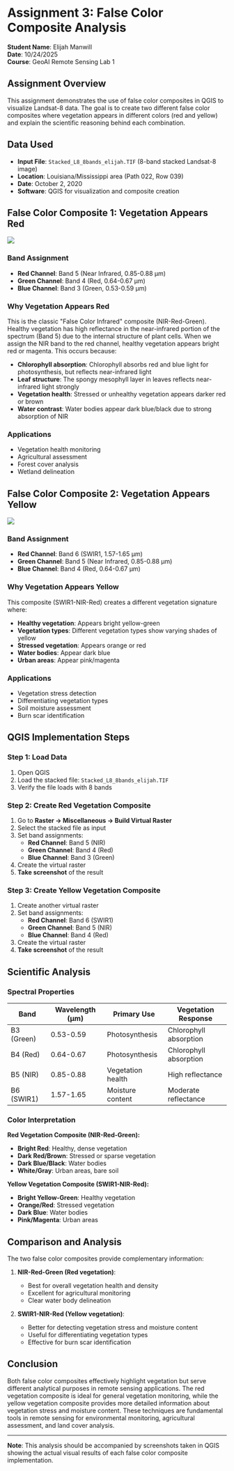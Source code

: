 # Assignment 3: False Color Composite Analysis
**Student Name**: Elijah Manwill  
**Date**: 10/24/2025  
**Course**: GeoAI Remote Sensing Lab 1

## Assignment Overview

This assignment demonstrates the use of false color composites in QGIS to visualize Landsat-8 data. The goal is to create two different false color composites where vegetation appears in different colors (red and yellow) and explain the scientific reasoning behind each combination.

## Data Used

- **Input File**: `Stacked_L8_8bands_elijah.TIF` (8-band stacked Landsat-8 image)
- **Location**: Louisiana/Mississippi area (Path 022, Row 039)
- **Date**: October 2, 2020
- **Software**: QGIS for visualization and composite creation

## False Color Composite 1: Vegetation Appears Red

<img src="images/false_color_comp_red.png">


### Band Assignment
- **Red Channel**: Band 5 (Near Infrared, 0.85-0.88 μm)
- **Green Channel**: Band 4 (Red, 0.64-0.67 μm)  
- **Blue Channel**: Band 3 (Green, 0.53-0.59 μm)

### Why Vegetation Appears Red

This is the classic "False Color Infrared" composite (NIR-Red-Green). Healthy vegetation has high reflectance in the near-infrared portion of the spectrum (Band 5) due to the internal structure of plant cells. When we assign the NIR band to the red channel, healthy vegetation appears bright red or magenta. This occurs because:

- **Chlorophyll absorption**: Chlorophyll absorbs red and blue light for photosynthesis, but reflects near-infrared light
- **Leaf structure**: The spongy mesophyll layer in leaves reflects near-infrared light strongly
- **Vegetation health**: Stressed or unhealthy vegetation appears darker red or brown
- **Water contrast**: Water bodies appear dark blue/black due to strong absorption of NIR

### Applications
- Vegetation health monitoring
- Agricultural assessment
- Forest cover analysis
- Wetland delineation

## False Color Composite 2: Vegetation Appears Yellow

<img src="images/false_color_comp_yellow.png">

### Band Assignment
- **Red Channel**: Band 6 (SWIR1, 1.57-1.65 μm)
- **Green Channel**: Band 5 (Near Infrared, 0.85-0.88 μm)
- **Blue Channel**: Band 4 (Red, 0.64-0.67 μm)

### Why Vegetation Appears Yellow

This composite (SWIR1-NIR-Red) creates a different vegetation signature where:
- **Healthy vegetation**: Appears bright yellow-green
- **Vegetation types**: Different vegetation types show varying shades of yellow
- **Stressed vegetation**: Appears orange or red
- **Water bodies**: Appear dark blue
- **Urban areas**: Appear pink/magenta

### Applications
- Vegetation stress detection
- Differentiating vegetation types
- Soil moisture assessment
- Burn scar identification

## QGIS Implementation Steps

### Step 1: Load Data
1. Open QGIS
2. Load the stacked file: `Stacked_L8_8bands_elijah.TIF`
3. Verify the file loads with 8 bands

### Step 2: Create Red Vegetation Composite
1. Go to **Raster → Miscellaneous → Build Virtual Raster**
2. Select the stacked file as input
3. Set band assignments:
   - **Red Channel**: Band 5 (NIR)
   - **Green Channel**: Band 4 (Red)
   - **Blue Channel**: Band 3 (Green)
4. Create the virtual raster
5. **Take screenshot** of the result

### Step 3: Create Yellow Vegetation Composite
1. Create another virtual raster
2. Set band assignments:
   - **Red Channel**: Band 6 (SWIR1)
   - **Green Channel**: Band 5 (NIR)
   - **Blue Channel**: Band 4 (Red)
3. Create the virtual raster
4. **Take screenshot** of the result

## Scientific Analysis

### Spectral Properties

| Band | Wavelength (μm) | Primary Use | Vegetation Response |
|------|----------------|-------------|-------------------|
| B3 (Green) | 0.53-0.59 | Photosynthesis | Chlorophyll absorption |
| B4 (Red) | 0.64-0.67 | Photosynthesis | Chlorophyll absorption |
| B5 (NIR) | 0.85-0.88 | Vegetation health | High reflectance |
| B6 (SWIR1) | 1.57-1.65 | Moisture content | Moderate reflectance |

### Color Interpretation

**Red Vegetation Composite (NIR-Red-Green):**
- **Bright Red**: Healthy, dense vegetation
- **Dark Red/Brown**: Stressed or sparse vegetation
- **Dark Blue/Black**: Water bodies
- **White/Gray**: Urban areas, bare soil

**Yellow Vegetation Composite (SWIR1-NIR-Red):**
- **Bright Yellow-Green**: Healthy vegetation
- **Orange/Red**: Stressed vegetation
- **Dark Blue**: Water bodies
- **Pink/Magenta**: Urban areas

## Comparison and Analysis

The two false color composites provide complementary information:

1. **NIR-Red-Green (Red vegetation)**: 
   - Best for overall vegetation health and density
   - Excellent for agricultural monitoring
   - Clear water body delineation

2. **SWIR1-NIR-Red (Yellow vegetation)**: 
   - Better for detecting vegetation stress and moisture content
   - Useful for differentiating vegetation types
   - Effective for burn scar identification

## Conclusion

Both false color composites effectively highlight vegetation but serve different analytical purposes in remote sensing applications. The red vegetation composite is ideal for general vegetation monitoring, while the yellow vegetation composite provides more detailed information about vegetation stress and moisture content. These techniques are fundamental tools in remote sensing for environmental monitoring, agricultural assessment, and land cover analysis.

---

**Note**: This analysis should be accompanied by screenshots taken in QGIS showing the actual visual results of each false color composite implementation.
